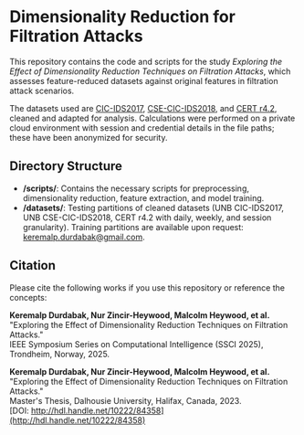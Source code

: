 # Dimensionality Reduction for Filtration Attacks

This repository contains the code and scripts for the study *Exploring the Effect of Dimensionality Reduction Techniques on Filtration Attacks*, which assesses feature-reduced datasets against original features in filtration attack scenarios.

The datasets used are [CIC-IDS2017](https://www.unb.ca/cic/datasets/ids-2017.html), [CSE-CIC-IDS2018](https://www.unb.ca/cic/datasets/ids-2018.html), and [CERT r4.2](https://kilthub.cmu.edu/articles/dataset/Insider_Threat_Test_Dataset/12841247), cleaned and adapted for analysis. Calculations were performed on a private cloud environment with session and credential details in the file paths; these have been anonymized for security.

## Directory Structure

- **/scripts/**: Contains the necessary scripts for preprocessing, dimensionality reduction, feature extraction, and model training.
- **/datasets/**: Testing partitions of cleaned datasets (UNB CIC-IDS2017, UNB CSE-CIC-IDS2018, CERT r4.2 with daily, weekly, and session granularity). Training partitions are available upon request: keremalp.durdabak@gmail.com.

## Citation

Please cite the following works if you use this repository or reference the concepts:

**Keremalp Durdabak, Nur Zincir-Heywood, Malcolm Heywood, et al.**  
"Exploring the Effect of Dimensionality Reduction Techniques on Filtration Attacks."  
IEEE Symposium Series on Computational Intelligence (SSCI 2025), Trondheim, Norway, 2025.

**Keremalp Durdabak, Nur Zincir-Heywood, Malcolm Heywood, et al.**  
"Exploring the Effect of Dimensionality Reduction Techniques on Filtration Attacks."  
Master's Thesis, Dalhousie University, Halifax, Canada, 2023.  
[DOI: http://hdl.handle.net/10222/84358](http://hdl.handle.net/10222/84358)

<!-- **D. C. Le, N. Zincir-Heywood, and M. I. Heywood**  
"Analyzing Data Granularity Levels for Insider Threat Detection Using Machine Learning."  
IEEE Transactions on Network and Service Management, vol. 17, no. 1, pp. 30–44, March 2020.  
[DOI: 10.1109/TNSM.2020.2967721](https://doi.org/10.1109/TNSM.2020.2967721) -->
